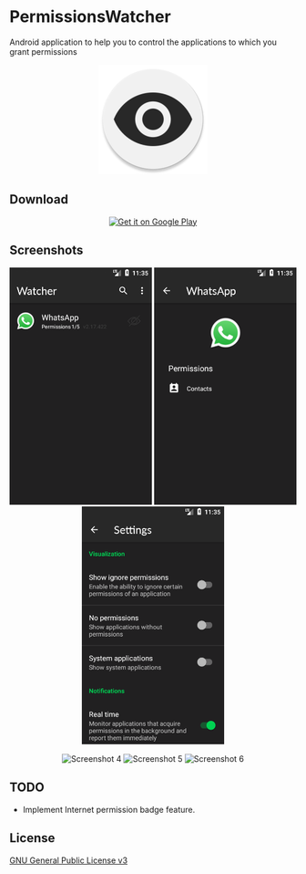 # PermissionsWatcher
Android application to help you to control the applications to which you grant permissions

<p align="center">
  <img src="dev/icon.png?raw=true" alt="Permissions Watcher"/>
</p>

## Download

<p align="center"><a href="https://play.google.com/store/apps/details?id=io.github.nfdz.permissionswatcher">
  <img width="250" src="https://play.google.com/intl/en_us/badges/images/generic/en_badge_web_generic.png?raw=true" alt="Get it on Google Play"/>
</a></p>

## Screenshots

<p align="center">
  <img src="dev/screenshots/1.png?raw=true" width="250" alt="Screenshot 1"/>
  <img src="dev/screenshots/2.png?raw=true" width="250" alt="Screenshot 2"/>
  <img src="dev/screenshots/3.png?raw=true" width="250" alt="Screenshot 3"/>
</p>
<p align="center">
  <img src="dev/screenshots/4?raw=true" width="250" alt="Screenshot 4"/>
  <img src="dev/screenshots/5?raw=true" width="250" alt="Screenshot 5"/>
  <img src="dev/screenshots/6?raw=true" width="250" alt="Screenshot 6"/>
</p>

## TODO
* Implement Internet permission badge feature.

## License

[GNU General Public License v3](https://www.gnu.org/licenses/gpl-3.0.en.html "GNU General Public License v3")
